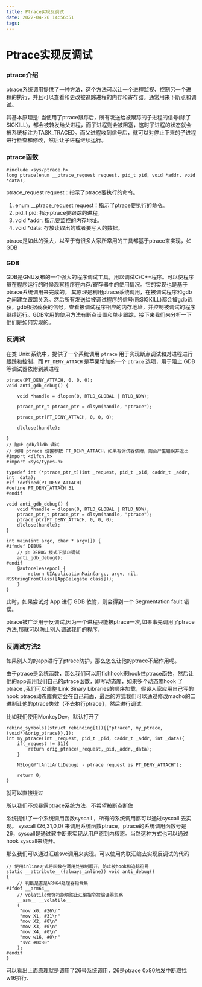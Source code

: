 ```yaml
---
title: Ptrace实现反调试
date: 2022-04-26 14:56:51
tags:
---
```


# Ptrace实现反调试

### ptrace介绍

ptrace系统调用提供了一种方法，这个方法可以让一个进程监视、控制另一个进程的执行，并且可以查看和更改被追踪进程的内存和寄存器。通常用来下断点和调试。

其基本原理是: 当使用了ptrace跟踪后，所有发送给被跟踪的子进程的信号(除了SIGKILL)，都会被转发给父进程，而子进程则会被阻塞，这时子进程的状态就会被系统标注为TASK_TRACED。而父进程收到信号后，就可以对停止下来的子进程进行检查和修改，然后让子进程继续运行。

### ptrace函数

```
#include <sys/ptrace.h>
long ptrace(enum __ptrace_request request, pid_t pid, void *addr, void  *data);
```

ptrace_request request：指示了ptrace要执行的命令。

1. enum __ptrace_request request：指示了ptrace要执行的命令。
2. pid_t pid: 指示ptrace要跟踪的进程。
3. void *addr: 指示要监控的内存地址。
4. void *data: 存放读取出的或者要写入的数据。

ptrace是如此的强大，以至于有很多大家所常用的工具都基于ptrace来实现，如GDB

### GDB

GDB是GNU发布的一个强大的程序调试工具，用以调试C/C++程序。可以使程序员在程序运行的时候观察程序在内存/寄存器中的使用情况。它的实现也是基于ptrace系统调用来完成的。
其原理是利用ptrace系统调用，在被调试程序和gdb之间建立跟踪关系。然后所有发送给被调试程序的信号(除SIGKILL)都会被gdb截获，gdb根据截获的信号，查看被调试程序相应的内存地址，并控制被调试的程序继续运行。GDB常用的使用方法有断点设置和单步跟踪，接下来我们来分析一下他们是如何实现的。

### 反调试

在类 Unix 系统中，提供了一个系统调用 `ptrace` 用于实现断点调试和对进程进行跟踪和控制，而 `PT_DENY_ATTACH` 是苹果增加的一个 `ptrace` 选项，用于阻止 GDB 等调试器依附到某进程

```
ptrace(PT_DENY_ATTACH, 0, 0, 0);
void anti_gdb_debug() {

    void *handle = dlopen(0, RTLD_GLOBAL | RTLD_NOW);

    ptrace_ptr_t ptrace_ptr = dlsym(handle, "ptrace");

    ptrace_ptr(PT_DENY_ATTACH, 0, 0, 0);

    dlclose(handle);

}
// 阻止 gdb/lldb 调试
// 调用 ptrace 设置参数 PT_DENY_ATTACH，如果有调试器依附，则会产生错误并退出
#import <dlfcn.h>
#import <sys/types.h>

typedef int (*ptrace_ptr_t)(int _request, pid_t _pid, caddr_t _addr, int _data);
#if !defined(PT_DENY_ATTACH)
#define PT_DENY_ATTACH 31
#endif

void anti_gdb_debug() {
    void *handle = dlopen(0, RTLD_GLOBAL | RTLD_NOW);
    ptrace_ptr_t ptrace_ptr = dlsym(handle, "ptrace");
    ptrace_ptr(PT_DENY_ATTACH, 0, 0, 0);
    dlclose(handle);
}

int main(int argc, char * argv[]) {
#ifndef DEBUG
    // 非 DEBUG 模式下禁止调试
    anti_gdb_debug();
#endif
    @autoreleasepool {
        return UIApplicationMain(argc, argv, nil, NSStringFromClass([AppDelegate class]));
    }
}
```

此时，如果尝试对 App 进行 GDB 依附，则会得到一个 Segmentation fault 错误。

ptrace被广泛用于反调试,因为一个进程只能被ptrace一次,如果事先调用了ptrace方法,那就可以防止别人调试我们的程序.

### 反调试方法2

如果别人的的app进行了ptrace防护，那么怎么让他的ptrace不起作用呢。

由于ptrace是系统函数，那么我们可以用fishhook来hook住ptrace函数，然后让他的app调用我们自己的ptrace函数，即写动态库，如果多个动态库hook 了ptrace ,我们可以调整 Link Binary Libraries的顺序加载，假设人家应用自己写的hook ptrace动态库肯定会在自己前面，最后的方式我们可以通过修改macho的二进制让他的ptrace失效【不去执行ptrace】，然后进行调试.

比如我们使用MonkeyDev，默认打开了

```
rebind_symbols((struct rebinding[1]){{"ptrace", my_ptrace, (void*)&orig_ptrace}},1);
int my_ptrace(int _request, pid_t _pid, caddr_t _addr, int _data){
    if(_request != 31){
        return orig_ptrace(_request,_pid,_addr,_data);
    }
    
    NSLog(@"[AntiAntiDebug] - ptrace request is PT_DENY_ATTACH");
    
    return 0;
}
```

就可以直接绕过

所以我们不想暴露ptrace系统方法，不希望被断点断住

系统提供了一个系统调用函数syscall ，所有的系统调用都可以通过syscall 去实现。 syscall (26,31,0,0) 来调用系统函数ptrace，ptrace的系统调用函数号是26，syscall是通过软中断来实现从用户态到内核态。当然这种方式也可以通过hook syscall来绕开。

那么我们可以通过汇编svc调用来实现。可以使用内联汇编去实现反调试的代码

```
// 使用inline方式将函数在调用处强制展开，防止被hook和追踪符号
static __attribute__((always_inline)) void anti_debug()
{
    // 判断是否是ARM64处理器指令集
#ifdef __arm64__
    // volatile修饰符能够防止汇编指令被编译器忽略
    __asm__ __volatile__
    (
     "mov x0, #26\n"
     "mov X1, #31\n"
     "mov X2, #0\n"
     "mov X3, #0\n"
     "mov X4, #0\n"
     "mov w16, #0\n"
     "svc #0x80"
    );
#endif
}
```

可以看出上面原理就是调用了26号系统调用，26是ptrace 0x80触发中断取找w16执行.
